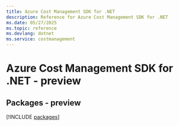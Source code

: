 ```yaml
---
title: Azure Cost Management SDK for .NET
description: Reference for Azure Cost Management SDK for .NET
ms.date: 05/27/2025
ms.topic: reference
ms.devlang: dotnet
ms.service: costmanagement
---
```

# Azure Cost Management SDK for .NET - preview
## Packages - preview
[!INCLUDE [packages](cost-management-index.md)]